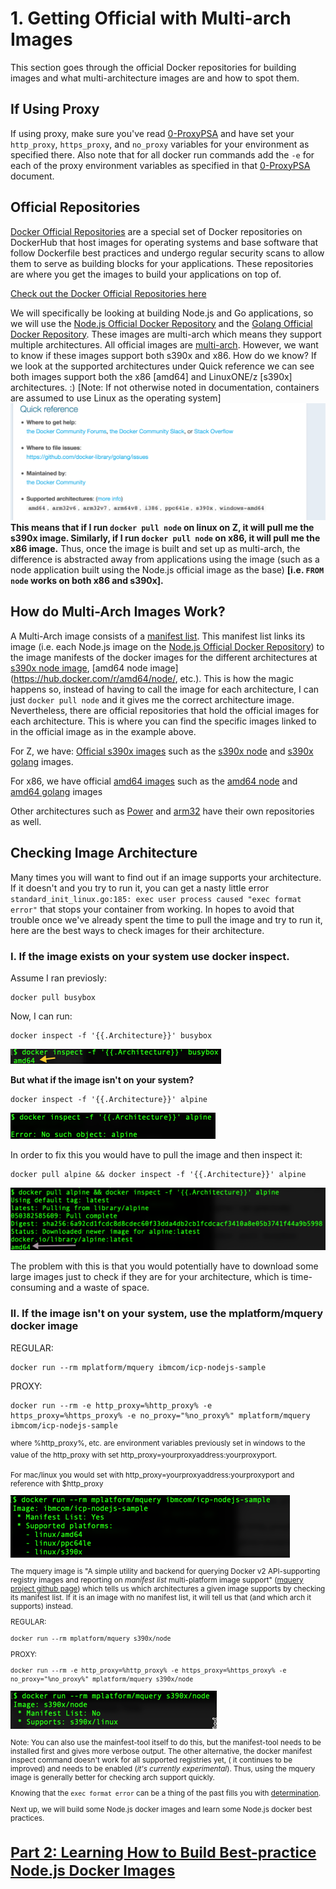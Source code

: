 # 1. Getting Official with Multi-arch Images

This section goes through the official Docker repositories for building images and what multi-architecture images are and how to spot them.

## If Using Proxy
If using proxy, make sure you've read [0-ProxyPSA](0-ProxyPSA.md) and have set your `http_proxy`, `https_proxy`, and `no_proxy` variables for your environment as specified there. Also note that for all docker run commands add the `-e` for each of the proxy environment variables as specified in that [0-ProxyPSA](0-ProxyPSA.md) document.

## Official Repositories
[Docker Official Repositories](https://docs.docker.com/docker-hub/official_repos/) are a special set of Docker repositories on DockerHub that host images for operating systems and base software that follow Dockerfile best practices and undergo regular security scans to allow them to serve as building blocks for your applications. These repositories are where you get the images to build your applications on top of.

[Check out the Docker Official Repositories here](https://hub.docker.com/explore/)

We will specifically be looking at building Node.js and Go applications, so we will use the [Node.js Official Docker Repository](https://hub.docker.com/_/node/) and the [Golang Official Docker Repository](https://hub.docker.com/_/golang/). These images are multi-arch which means they support multiple architectures. All official images are [multi-arch](https://blog.docker.com/2017/09/docker-official-images-now-multi-platform/). However, we want to know if these images support both s390x and x86. How do we know? If we look at the supported architectures under Quick reference we can see both images support both the x86 [amd64] and LinuxONE/z [s390x] architectures. :) [Note: If not otherwise noted in documentation, containers are assumed to use Linux as the operating system]
![docker golang architectures](images/docker_golang.png)
**This means that if I run `docker pull node` on linux on Z, it will pull me the s390x image. Similarly, if I run `docker pull node` on x86, it will pull me the x86 image.** Thus, once the image is built and set up as multi-arch, the difference is abstracted away from applications using the image (such as a node application built using the Node.js official image as the base) **[i.e. `FROM node` works on both x86 and s390x].**

## How do Multi-Arch Images Work?
A Multi-Arch image consists of a [manifest list](https://github.com/docker/distribution/blob/master/docs/spec/manifest-v2-2.md#manifest-list). This manifest list links its image (i.e. each Node.js image on the [Node.js Official Docker Repository](https://hub.docker.com/_/node/)) to the image manifests of the docker images for the different architectures at [s390x node image](https://hub.docker.com/r/s390x/node/), [amd64 node image](https://hub.docker.com/r/amd64/node/, etc.). This is how the magic happens so, instead of having to call the image for each architecture, I can just `docker pull node` and it gives me the correct architecture image. Nevertheless, there are official repositories that hold the official images for each architecture. This is where you can find the specific images linked to in the official image as in the example above.

For Z, we have:
[Official s390x images](https://hub.docker.com/u/s390x/)
such as the [s390x node](https://hub.docker.com/r/s390x/node/) and [s390x golang](https://hub.docker.com/r/s390x/golang/) images.

For x86, we have official [amd64 images](https://hub.docker.com/u/amd64/) such as the [amd64 node](https://hub.docker.com/r/amd64/node/) and [amd64 golang](https://hub.docker.com/r/amd64/golang/) images

Other architectures such as [Power](https://hub.docker.com/u/ppc64le/) and [arm32](https://hub.docker.com/u/arm32v7/) have their own repositories as well.

## Checking Image Architecture
Many times you will want to find out if an image supports your architecture. If it doesn't and you try to run it, you can get a nasty little error `standard_init_linux.go:185: exec user process caused "exec format error"` that stops your container from working. In hopes to avoid that trouble once we've already spent the time to pull the image and try to run it, here are the best ways to check images for their architecture.

### I. If the image exists on your system use docker inspect.

Assume I ran previosly:

```
docker pull busybox
```

Now, I can run:

```
docker inspect -f '{{.Architecture}}' busybox
```

![Inspect for Architecture Docker](images/inspect_for_arch_docker.png)

**But what if the image isn't on your system?**

```
docker inspect -f '{{.Architecture}}' alpine
```

![Inspect Unsuccessful Alpine](images/alpine_docker_inspect_failure.png)


In order to fix this you would have to pull the image and then inspect it:

```
docker pull alpine && docker inspect -f '{{.Architecture}}' alpine
```

![Time-Consuming Docker Inspect](images/Docker_Inspect_Lots_of_Work.png)

The problem with this is that you would potentially have to download some large images just to check if they are for your architecture, which is time-consuming and a waste of space.

### II. If the image isn't on your system, use the mplatform/mquery docker image

REGULAR: 

```
docker run --rm mplatform/mquery ibmcom/icp-nodejs-sample
```

PROXY: 

```
docker run --rm -e http_proxy=%http_proxy% -e https_proxy=%https_proxy% -e no_proxy="%no_proxy%" mplatform/mquery ibmcom/icp-nodejs-sample
```

<sup>
where %http_proxy%, etc. are environment variables previously set in windows to the value of the http_proxy with set http_proxy=yourproxyaddress:yourproxyport. 

For mac/linux you would set with http_proxy=yourproxyaddress:yourproxyport and reference with $http_proxy</sup>

![Mquery Nodejs Sample](images/mplatform-mquery-icp-nodejs-sample.png)

The mquery image is "A simple utility and backend for querying Docker v2 API-supporting registry images and reporting on *manifest list* multi-platform image support" ([mquery project github page](https://github.com/estesp/mquery)) which tells us which architectures a given image supports by checking its manifest list. If it is an image with no manifest list, it will tell us that (and which arch it supports) instead.

  REGULAR: 
  
```
docker run --rm mplatform/mquery s390x/node
```

  PROXY: 
  
```
docker run --rm -e http_proxy=%http_proxy% -e https_proxy=%https_proxy% -e no_proxy="%no_proxy%" mplatform/mquery s390x/node
```

![s390x Node mplatform Mquery](images/s390x-node-mplatform-mquery.png)

Note: You can also use the mainfest-tool itself to do this, but the manifest-tool needs to be installed first and gives more verbose output. The other alternative, the docker manifest inspect command doesn't work for all supported registries yet, ( it continues to be improved) and needs to be enabled (*it's currently experimental*). Thus, using the mquery image is generally better for checking arch support quickly.

Knowing that the `exec format error` can be a thing of the past fills you with [determination](https://undertale.fandom.com/wiki/Determination).

Next up, we will build some Node.js docker images and learn some Node.js docker best practices.
# [Part 2: Learning How to Build Best-practice Node.js Docker Images](2-Best-Practice-Nodejs.md)
